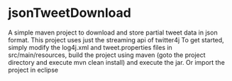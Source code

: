 # jsonTweetDownload
A simple maven project to download and store partial tweet data in json format. This project uses just the streaming api of twitter4j
To get started, simply modify the log4j.xml and tweet.properties files in src/main/resources, build the project using maven (goto the project directory and execute mvn clean install) and execute the jar. Or import the project in eclipse
